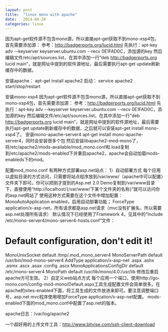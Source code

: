 ```yaml
---
layout: post
title:  "linux mono with apache"
date:   2014-04-28
categories: linux
---
```


因为apt-get软件源不包含mono源，所以直接apt-get获取不到mono-xsp4包，首先需要添加源：
参考：http://badgerports.org/lucid.html
先执行：apt-key adv --keyserver keyserver.ubuntu.com --recv 0E1FAD0C，添加源的key
然后编辑文件/etc/apt/sources.list，在其中添加一行“deb http://badgerports.org lucid main“，就是网址中提到的软件源地址，最后需要执行apt-get update刷新缓存中的数据，

安装apache：
apt-get install apache2
启动：
service apache2 start/stop/restart
 
安装mono-xsp4
因为apt-get软件源不包含mono源，所以直接apt-get获取不到mono-xsp4包，首先需要添加源：
参考：http://badgerports.org/lucid.html
先执行：apt-key adv --keyserver keyserver.ubuntu.com --recv 0E1FAD0C，添加源的key
然后编辑文件/etc/apt/sources.list，在其中添加一行“deb http://badgerports.org lucid main“，就是网址中提到的软件源地址，最后需要执行apt-get update刷新缓存中的数据，之后就可以安装apt-get install mono-xsp4了。
安装mono-apache-server4
apt-get install mono-apache-server4，同时会安装很多个包
然后安装libapache2-mod-mono了，将/etc/apache2/mods-available/mod_mono.conf和.load复制到/etc/apache2/mods-enabled下并重启apache2，apache会自动加载mods-enableds下的mod。
 
配置mod_mono.conf
有两种方式部署asp.net站点：
1）自动部署方式
每个应用以虚拟目录的方式访问，只需要将站点程序放到/var/www/（apache中可以配置）文件夹下即可。你可以把刚才提到的Asp.net 2.0 Demo复制到/var/www目录下，直接使用“http://localhost/{/var/www/下某个文件夹的名称}”就可以访问你的asp.net网站了
使用这种方式需要在这个文件中增加配置：
MonoAutoApplication enabled，启用自动部署功能；
ForceType application/x-asp-net，所有请求都是asp.net请求（mvc没有扩展名，所以需要asp.net处理所有请求）
默认情况下已经使用了Framework 4，见其中的“Include /etc/mono-server4/mono-server4-hosts.conf”文件：
# Default configuration, don't edit it!
<IfModule mod_mono.c>
  MonoUnixSocket default /tmp/.mod_mono_server4
  MonoServerPath default /usr/bin/mod-mono-server4
  AddType application/x-asp-net .aspx .ashx .asmx .ascx .asax .config .ascx
  MonoApplicationsConfigDir default /etc/mono-server4
  MonoPath default /usr/lib/mono/4.0:/usr/lib
</IfModule>
修改后重启apache方可生效。
2）自定义web站点方式
每个应用一个端口，使用http://go-mono.com/config-mod-mono/Default.aspx工具生成配置文件会简单很多。在apache的sites-enabled下面，将工具生成的文件放进来即可。要注意调整端口号，asp.net mvc程序使用增加ForceType application/x-asp-net配置。
mods-enabled下面的mod_mono.conf中配置了asp.net的版本。
 
apache日志：/var/log/apache2
 
一个超好用的上传文件工具：http://www.bitvise.com/ssh-client-download